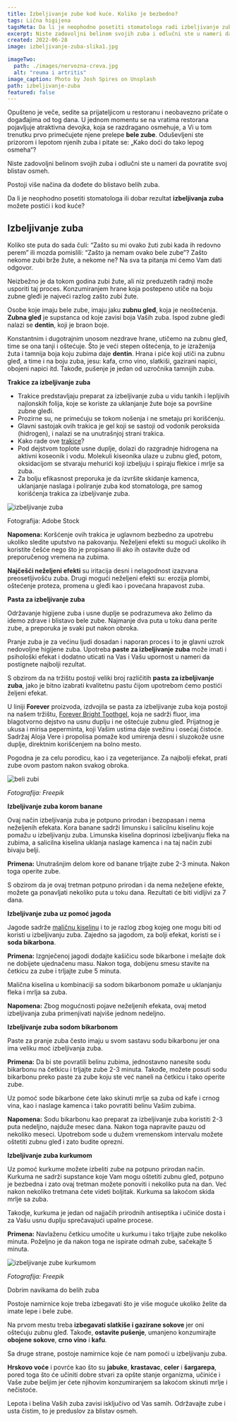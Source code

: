 ```yaml
---
title: Izbeljivanje zube kod kuće. Koliko je bezbedno?
tags: Lična higijena
tagsMeta: Da li je neophodno posetiti stomatologa radi izbeljivanje zuba? Prirodni načini sa kojima možete doći do blistavog osmeha.
excerpt: Niste zadovoljni belinom svojih zuba i odlučni ste u nameri da povratite svoj blistav osmeh.
created: 2022-06-28
image: izbeljivanje-zuba-slika1.jpg

imageTwo:
  path: ./images/nervozna-creva.jpg
  alt: "reuma i artritis"
image_caption: Photo by Josh Spires on Unsplash
path: izbeljivanje-zuba
featured: false
---
```


Opušteno je veče, sedite sa prijateljicom u restoranu i neobavezno pričate o događajima od tog dana. U jednom momentu  se na vratima restorana pojavljuje atraktivna devojka, koja se razdragano osmehuje, a Vi u tom trenutku prvo primećujete njene prelepe **bele zube**. Oduševljeni ste prizorom i lepotom njenih zuba i pitate se: „Kako doći do tako lepog osmeha“?

Niste zadovoljni belinom svojih zuba i odlučni ste u nameri da povratite svoj blistav osmeh. 

Postoji više načina da dođete do blistavo belih zuba.

Da li je neophodno posetiti stomatologa ili dobar rezultat **izbeljivanja zuba** možete postići i kod kuće?

## Izbeljivanje zuba

Koliko ste puta do sada čuli: “Zašto su mi ovako žuti zubi kada ih redovno perem” ili mozda pomislili: “Zašto ja nemam ovako bele zube”? Zašto nekome zubi brže žute, a nekome ne? Na sva ta pitanja mi ćemo Vam dati odgovor.

Neizbežno je da tokom godina zubi žute, ali niz preduzetih radnji može usporiti taj proces. Konzumiranjem hrane koja postepeno utiče na boju zubne gleđi je najveći razlog zašto zubi žute. 

Osobe koje imaju bele zube, imaju jaku **zubnu gleđ**, koja je neoštećenja. **Zubna gleđ** je supstanca od koje zavisi boja Vaših zuba. Ispod zubne gleđi nalazi se **dentin**, koji je braon boje. 

Konstantnim i dugotrajnim unosom nezdrave hrane, utičemo na zubnu gleđ, time se ona tanji i oštećuje. Što je veći stepen oštećenja, to je izraženija žuta i tamnija boja koju zubima daje **dentin**. Hrana i piće koji utiči na zubnu gleđ, a time i na boju zuba, jesu: kafa, crno vino, slatkiši, gazirani napici, obojeni napici itd. Takođe, pušenje je jedan od uzročnika tamnijih zuba.

**Trakice za izbeljivanje zuba**

- Trakice predstavljaju preparat za izbeljivanje zuba u vidu tankih i lepljivih najlonskih folija, koje se koriste za uklanjanje žute boje sa površine zubne gleđi. 
- Prozirne su, ne primećuju se tokom nošenja i ne smetaju pri korišćenju.
- Glavni sastojak ovih trakica je gel koji se sastoji od vodonik peroksida (hidrogen), i nalazi se na unutrašnjoj strani trakica. 
- Kako rade ove [trakice](https://www.healthline.com/health/dental-and-oral-health/best-teeth-whitening#about-strips)?
- Pod dejstvom toplote usne duplje, dolazi do razgradnje hidrogena na aktivni koseonik i vodu. Molekuli kiseonika ulaze u zubnu gleđ, potom, oksidacijom se stvaraju mehurići koji izbeljuju i spiraju flekice i mrlje sa zuba.
- Za bolju efikasnost preporuka je da izvršite skidanje kamenca, uklanjanje naslaga i poliranje zuba kod stomatologa, pre samog korišćenja trakica za izbeljivanje zuba.

![izbeljivanje zuba](./images/izbeljivanje-zuba-slika2.jpg)

Fotografija: Adobe Stock

**Napomena:** Koršćenje ovih trakica je uglavnom bezbedno za upotrebu ukoliko sledite uputstvo na pakovanju. Neželjeni efekti su mogući ukoliko ih koristite češće nego što je propisano ili ako ih ostavite duže od preporučenog vremena na zubima. 

**Najčešći neželjeni efekti** su iritacija desni i nelagodnost izazvana preosetljivošću zuba. Drugi mogući neželjeni efekti su: erozija plombi, oštećenje proteza, promena u gleđi kao i povećana hrapavost zuba.

**Pasta za izbeljivanje zuba**

Održavanje higijene zuba i usne duplje se podrazumeva ako želimo da idemo zdrave i blistavo bele zube. Najmanje dva puta u toku dana perite zube, a preporuka je svaki put nakon obroka. 

Pranje zuba je za većinu ljudi dosadan i naporan proces i to je glavni uzrok nedovoljne higijene zuba. Upotreba **paste za izbeljivanje zuba** može imati i psihološki efekat i dodatno uticati na Vas i Vašu upornost u nameri da postignete najbolji rezultat.   

S obzirom da na tržištu postoji veliki broj različitih **pasta za izbeljivanje zuba**, jako je bitno izabrati kvalitetnu pastu čijom upotrebom ćemo postići željeni efekat. 

U liniji **Forever** proizvoda, izdvojila se pasta za izbeljivanje zuba koja postoji na našem tržištu, [Forever Bright Toothgel](https://flpshop.rs/licna-higijena/11668/forever-bright-toothgel/360000954255/personal.html), koja ne sadrži fluor, ima blagotvorno dejstvo na usnu duplju i ne oštećuje zubnu gleđ. Prijatnog je ukusa i mirisa peperminta, koji Vašim ustima daje svežinu i osećaj čistoće. Sadržaj  Aloja Vere i propolisa pomaže kod umirenja desni i sluzokože usne duplje, direktnim korišćenjem na bolno mesto. 

Pogodna je za celu porodicu, kao i za vegeterijance. Za najbolji efekat, prati zube ovom pastom nakon svakog obroka.

![beli zubi](./images/izbeljivanje-zuba-slika3.jpg)

*Fotografija: Freepik*

**Izbeljivanje zuba korom banane**

Ovaj način izbeljivanja zuba je potpuno prirodan i bezopasan i nema neželjenih efekata. Kora banane sadrži limunsku i salicilnu kiselinu koje pomažu u izbeljivanju zuba. Limunska kiselina doprinosi izbeljivanju fleka na zubima, a salicilna kiselina uklanja naslage kamenca i na taj način zubi bivaju belji.

**Primena:** Unutrašnjim delom kore od banane trljajte zube 2-3 minuta. Nakon toga operite zube.

S obzirom da je ovaj tretman potpuno prirodan i da nema neželjene efekte, možete ga ponavljati nekoliko puta u toku dana. Rezultati će biti vidljivi za 7 dana.

**Izbeljivanje zuba uz pomoć jagoda**

Jagode sadrže [maličnu kiselinu](https://dentalvortex.rs/2021/01/kako-izbeliti-zube-prirodnim-putem/) i to je razlog zbog kojeg one mogu biti od koristi u izbeljivanju zuba. Zajedno sa jagodom, za bolji efekat, koristi se i **soda bikarbona**.

**Primena:** Izgnječenoj jagodi dodajte kašičicu sode bikarbone i mešajte dok ne dobijete ujednačenu masu. Nakon toga, dobijenu smesu stavite na četkicu za zube i trljajte zube 5 minuta.

Malična kiselina u kombinaciji sa sodom bikarbonom pomaže u uklanjanju fleka i mrlja sa zuba.

**Napomena:** Zbog mogućnosti pojave neželjenih efekata, ovaj metod izbeljivanja zuba primenjivati najviše jednom nedeljno.

**Izbeljivanje zuba sodom bikarbonom**

Paste za pranje zuba često imaju u svom sastavu sodu bikarbonu jer ona ima veliku moć izbeljivanja zuba.

**Primena:** Da bi ste povratili belinu zubima, jednostavno nanesite sodu bikarbonu na četkicu i trljajte zube 2-3 minuta. Takođe, možete posuti sodu bikarbonu preko paste za zube koju ste već naneli na četkicu i tako operite zube.

Uz pomoć sode bikarbone ćete lako skinuti mrlje sa zuba od kafe i crnog vina, kao i naslage kamenca i tako povratiti belinu Vašim zubima.

**Napomena:** Sodu bikarbonu kao preparat za izbeljivanje zuba koristiti 2-3 puta nedeljno, najduže mesec dana. Nakon toga napravite pauzu od nekoliko meseci. Upotrebom sode u dužem vremenskom intervalu možete oštetiti zubnu gleđ i zato budite oprezni.

**Izbeljivanje zuba kurkumom**

Uz pomoć kurkume možete izbeliti zube na potpuno prirodan način. Kurkuma ne sadrži supstance koje Vam mogu oštetiti zubnu gleđ, potpuno je bezbedna i zato ovaj tretman možete ponoviti i nekoliko puta na dan. Već nakon nekoliko tretmana ćete videti boljitak. Kurkuma sa lakoćom skida mrlje sa zuba.

Takodje, kurkuma je jedan od najjačih prirodnih antiseptika i učiniće dosta i za Vašu usnu duplju sprečavajući upalne procese.

**Primena:** Navlaženu četkicu umočite u kurkumu i tako trljajte zube nekoliko minuta. Poželjno je da nakon toga ne ispirate odmah zube, sačekajte 5 minuta.

![izbeljivanje zube kurkumom](./images/izbeljivanje-zuba-slika4.jpg)

*Fotografija: Freepik*

Dobrim navikama do belih zuba 

Postoje namirnice koje treba izbegavati što je više moguće ukoliko želite da imate lepe i bele zube.

Na prvom mestu treba **izbegavati slatkiše i gazirane sokove** jer oni oštećuju zubnu gleđ. Takođe, **ostavite pušenje**, umanjeno konzumirajte **obojene sokove**, **crno vino** i **kafu**.

Sa druge strane, postoje namirnice koje će nam pomoći u izbeljivanju zuba.

**Hrskovo voće** i povrće kao što su **jabuke**, **krastavac**, **celer** i **šargarepa**, pored toga što će učiniti dobre stvari za opšte stanje organizma, učiniće i Vaše zube beljim jer ćete njihovim konzumiranjem sa lakoćom skinuti mrlje i nečistoće.

Lepota i belina Vaših zuba zavisi isključivo od Vas samih. Održavajte zube i usta čistim, to je preduslov za blistav osmeh.


